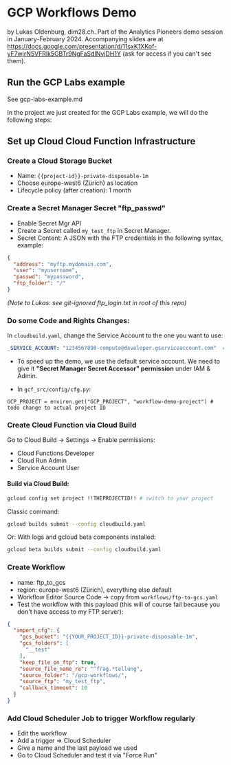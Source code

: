 # GCP Workflows Demo

by Lukas Oldenburg, dim28.ch. Part of the Analytics Pioneers demo session in January-February 2024.
Accompanying slides are at https://docs.google.com/presentation/d/11sxK1XKof-yF7wjrN5VFRlk5GBTr9NgFaSdINvjDH1Y (ask for
access if you can't see them).

## Run the GCP Labs example

See gcp-labs-example.md

In the project we just created for the GCP Labs example, we will do the following steps:

## Set up Cloud Cloud Function Infrastructure

### Create a Cloud Storage Bucket

- Name: `{{project-id}}-private-disposable-1m`
- Choose europe-west6 (Zürich) as location
- Lifecycle policy (after creation): 1 month

### Create a Secret Manager Secret "ftp_passwd"

- Enable Secret Mgr API
- Create a Secret called `my_test_ftp` in Secret Manager.
- Secret Content: A JSON with the FTP credentials in the following syntax, example:

```json
{
  "address": "myftp.mydomain.com",
  "user": "myusername",
  "passwd": "mypassword",
  "ftp_folder": "/"
}
```

_(Note to Lukas: see git-ignored ftp_login.txt in root of this repo)_

### Do some Code and Rights Changes:

In `cloudbuild.yaml`, change the Service Account to the one you want to use:

```yaml
_SERVICE_ACCOUNT: "1234567890-compute@developer.gserviceaccount.com"  # todo change to the actually intended account
```

- To speed up the demo, we use the default service account. We need to give it **"Secret Manager Secret Accessor"
  permission** under IAM & Admin.

- In `gcf_src/config/cfg.py`:
```
GCP_PROJECT = environ.get("GCP_PROJECT", "workflow-demo-project") # todo change to actual project ID
```

### Create Cloud Function via Cloud Build

Go to Cloud Build -> Settings -> Enable permissions:
- Cloud Functions Developer
- Cloud Run Admin
- Service Account User

#### Build via Cloud Build:

```bash
gcloud config set project !!THEPROJECTID!! # switch to your project
```

Classic command:

```bash
gcloud builds submit --config cloudbuild.yaml
```

Or: With logs and gcloud beta components installed:

```bash
gcloud beta builds submit --config cloudbuild.yaml
```

### Create Workflow

- name: ftp_to_gcs
- region: europe-west6 (Zürich), everything else default
- Workflow Editor Source Code -> copy from `workflows/ftp-to-gcs.yaml`
- Test the workflow with this payload (this will of course fail because you don't have access to my FTP server):

```json
{
  "import_cfg": {
    "gcs_bucket": "{{YOUR_PROJECT_ID}}-private-disposable-1m",
    "gcs_folders": [
      "__test"
    ],
    "keep_file_on_ftp": true,
    "source_file_name_re": "^frag.*tellung",
    "source_folder": "/gcp-workflows/",
    "source_ftp": "my_test_ftp",
    "callback_timeout": 10
  }
}
```

### Add Cloud Scheduler Job to trigger Workflow regularly

- Edit the workflow
- Add a trigger => Cloud Scheduler
- Give a name and the last payload we used
- Go to Cloud Scheduler and test it via "Force Run"
